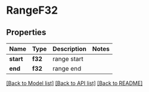 # RangeF32

## Properties

Name | Type | Description | Notes
------------ | ------------- | ------------- | -------------
**start** | **f32** | range start | 
**end** | **f32** | range end | 

[[Back to Model list]](../README.md#documentation-for-models) [[Back to API list]](../README.md#documentation-for-api-endpoints) [[Back to README]](../README.md)


